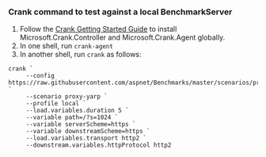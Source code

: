 ### Crank command to test against a local BenchmarkServer

1. Follow the [Crank Getting Started Guide](https://github.com/dotnet/crank/blob/master/docs/getting_started.md) to install Microsoft.Crank.Controller and Microsoft.Crank.Agent globally.
2. In one shell, run `crank-agent`
3. In another shell, run `crank` as follows:

```
crank `
     --config https://raw.githubusercontent.com/aspnet/Benchmarks/master/scenarios/proxy.benchmarks.yml `
     --scenario proxy-yarp `
     --profile local `
     --load.variables.duration 5 `
     --variable path=/?s=1024 `
     --variable serverScheme=https `
     --variable downstreamScheme=https `
     --load.variables.transport http2 `
     --downstream.variables.httpProtocol http2
```
